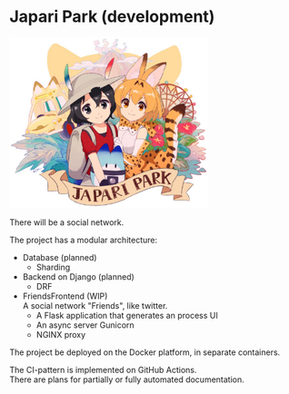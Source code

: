 # Japari Park (development)

[<img src='cover2.png' width='350'/>](cover2.png)

There will be a social network. <br>

The project has a modular architecture:

- Database (planned)
  * Sharding
- Backend on Django (planned)
  * DRF
- FriendsFrontend (WIP) <br>
  A social network "Friends", like twitter.
  * A Flask application that generates an process UI
  * An async server Gunicorn
  * NGINX proxy

The project be deployed on the Docker platform, in separate containers.

The CI-pattern is implemented on GitHub Actions. <br>
There are plans for partially or fully automated documentation.
